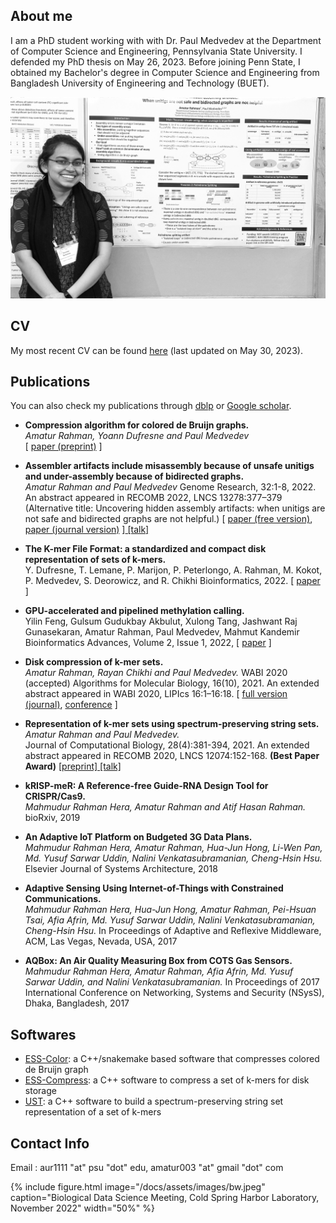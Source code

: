 ## About me

I am a PhD student working with with Dr. Paul Medvedev at the Department of Computer Science and Engineering, Pennsylvania State University. I defended my PhD thesis on May 26, 2023. Before joining Penn State, I obtained my Bachelor's degree in Computer Science and Engineering from Bangladesh University of Engineering and Technology (BUET).

![That's me](/docs/assets/images/bw.jpeg?width=50px&button=false)

## CV

My most recent CV can be found [here](https://www.dropbox.com/s/u6u3t6juljzijhj/cv_amatur_may30_2023.pdf?dl=0) (last updated on May 30, 2023). 

## Publications

You can also check my publications through [dblp](https://dblp.uni-trier.de/pers/hd/r/Rahman:Amatur) or [Google scholar](https://scholar.google.com/citations?hl=en&user=28hqEC4AAAAJ).

- **Compression algorithm for colored de Bruijn graphs.**    
_Amatur Rahman, Yoann Dufresne and Paul Medvedev_  
[ [paper (preprint)](https://doi.org/10.1101/2023.05.12.540616) ]


- **Assembler artifacts include misassembly because of unsafe unitigs and under-assembly because of bidirected graphs.**    
_Amatur Rahman and Paul Medvedev_
Genome Research, 32:1-8, 2022.
An abstract appeared in RECOMB 2022, LNCS 13278:377–379 (Alternative title: Uncovering hidden assembly artifacts: when unitigs are not safe and bidirected graphs are not helpful.)
[ [paper (free version)](https://doi.org/10.1101/2022.01.20.477068), [paper (journal version)](https://doi.org/10.1101/gr.276601.122) ][ [talk] ](https://www.youtube.com/watch?v=VxvEOmKHLHM)

- **The K-mer File Format: a standardized and compact disk representation of sets of k-mers.**    
Y. Dufresne, T. Lemane, P. Marijon, P. Peterlongo, A. Rahman, M. Kokot, P. Medvedev, S. Deorowicz, and R. Chikhi
Bioinformatics, 2022.
[ [paper](https://doi.org/10.1093/bioinformatics/btac528) ]

- **GPU-accelerated and pipelined methylation calling.**    
Yilin Feng, Gulsum Gudukbay Akbulut, Xulong Tang, Jashwant Raj Gunasekaran, Amatur Rahman, Paul Medvedev, Mahmut Kandemir
Bioinformatics Advances, Volume 2, Issue 1, 2022, [ [paper](https://doi.org/10.1093/bioadv/vbac088) ] 

- **Disk compression of k-mer sets.**  
_Amatur Rahman, Rayan Chikhi and Paul Medvedev._  WABI 2020 (accepted)
Algorithms for Molecular Biology, 16(10), 2021.
An extended abstract appeared in WABI 2020, LIPIcs 16:1–16:18.
[ [full version (journal)](https://doi.org/10.1186/s13015-021-00192-7), [conference](https://doi.org/10.4230/LIPIcs.WABI.2020.16) ]

- **Representation of k-mer sets using spectrum-preserving string sets.**      
_Amatur Rahman and Paul Medvedev._  
Journal of Computational Biology, 28(4):381-394, 2021.
An extended abstract appeared in RECOMB 2020, LNCS 12074:152-168. **(Best Paper Award)** [ [preprint] ](https://doi.org/10.1101/2020.01.07.896928)[ [talk] ](https://youtu.be/QJyTBjN71Pw)

- **kRISP-meR: A Reference-free Guide-RNA Design Tool for CRISPR/Cas9.**    
_Mahmudur Rahman Hera, Amatur Rahman and Atif Hasan Rahman._ bioRxiv, 2019 

- **An Adaptive IoT Platform on Budgeted 3G Data Plans.**   
_Mahmudur Rahman Hera, Amatur Rahman, Hua-Jun Hong, Li-Wen Pan, Md. Yusuf Sarwar Uddin, Nalini Venkatasubramanian, Cheng-Hsin Hsu._ Elsevier Journal of Systems Architecture, 2018

- **Adaptive Sensing Using Internet-of-Things with Constrained Communications.**   
_Mahmudur Rahman Hera, Hua-Jun Hong, Amatur Rahman, Pei-Hsuan Tsai, Afia Afrin, Md. Yusuf Sarwar Uddin, Nalini Venkatasubramanian, Cheng-Hsin Hsu._ In Proceedings of Adaptive and Reflexive Middleware, ACM, Las Vegas, Nevada, USA, 2017

- **AQBox: An Air Quality Measuring Box from COTS Gas Sensors.**   
_Mahmudur Rahman Hera, Amatur Rahman, Afia Afrin, Md. Yusuf Sarwar Uddin, and Nalini Venkatasubramanian._ In Proceedings of 2017 International Conference on Networking, Systems and Security (NSysS), Dhaka, Bangladesh, 2017


## Softwares

- [ESS-Color](https://github.com/medvedevgroup/ESSColor): a C++/snakemake based software that compresses colored de Bruijn graph
- [ESS-Compress](https://github.com/medvedevgroup/ESSCompress): a C++ software to compress a set of k-mers for disk storage
- [UST](https://github.com/medvedevgroup/UST): a C++ software to build a spectrum-preserving string set representation of a set of k-mers

## Contact Info
Email : aur1111 "at" psu "dot" edu, amatur003 "at" gmail "dot" com


{%
  include figure.html
  image="/docs/assets/images/bw.jpeg"
  caption="Biological Data Science Meeting, Cold Spring Harbor Laboratory, November 2022"
  width="50%" 
%}
